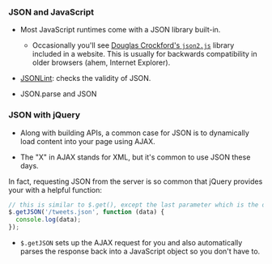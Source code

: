 ### JSON and JavaScript

* Most JavaScript runtimes come with a JSON library built-in. 
  * Occasionally you'll see [Douglas Crockford's `json2.js`](https://github.com/douglascrockford/JSON-js) library included in a website. 
    This is usually for backwards compatibility in older browsers (ahem, Internet Explorer).
    
* [JSONLint](http://jsonlint.com/): checks the validity of JSON.
* JSON.parse and JSON


### JSON with jQuery

* Along with building APIs, a common case for JSON is to dynamically load content into your page using AJAX. 

* The "X" in AJAX stands for XML, but it's common to use JSON these days.

In fact, requesting JSON from the server is so common that jQuery provides your with a helpful function:

```js
// this is similar to $.get(), except the last parameter which is the data type
$.getJSON('/tweets.json', function (data) {
  console.log(data);
});
```

* `$.getJSON` sets up the AJAX request for you and also automatically parses the response back into a JavaScript object so you don't have to. 